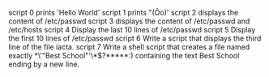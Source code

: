 script 0
 prints 'Hello World'
script 1
 prints "(Ôo)'
script 2
 displays the content of /etc/passwd
script 3
 displays the content of /etc/passwd and /etc/hosts
script 4
 Display the last 10 lines of /etc/passwd
script 5
 Display the first 10 lines of /etc/passwd
script 6
 Write a script that displays the third line of the file iacta.
script 7
 Write a shell script that creates a file named exactly \*\\'"Best School"\'\\*$\?\*\*\*\*\*:) containing the text Best School ending by a new line.
